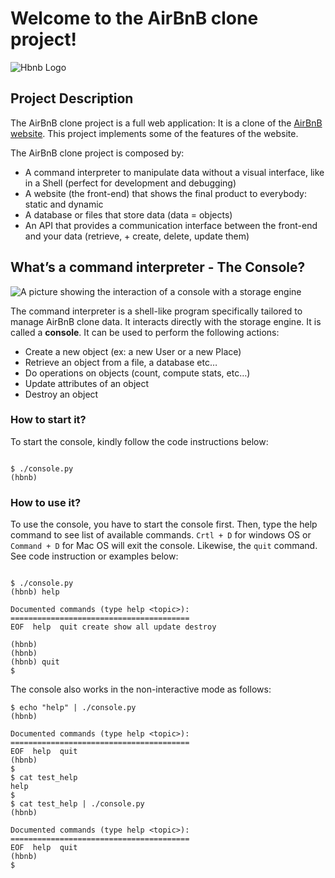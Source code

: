 # Welcome to the AirBnB clone project!

![Hbnb Logo](https://s3.amazonaws.com/alx-intranet.hbtn.io/uploads/medias/2018/6/65f4a1dd9c51265f49d0.png?X-Amz-Algorithm=AWS4-HMAC-SHA256&X-Amz-Credential=AKIARDDGGGOUSBVO6H7D%2F20231111%2Fus-east-1%2Fs3%2Faws4_request&X-Amz-Date=20231111T151340Z&X-Amz-Expires=86400&X-Amz-SignedHeaders=host&X-Amz-Signature=1244bc9e330c4e72996dcd5b3ef8cb1db615292808ab2f6175d7312039994652)

## Project Description

The AirBnB clone project is a full web application: It is a clone of the [AirBnB website](https://www.airbnb.com/). This project implements some of the features of the website.

The AirBnB clone project is composed by:
+   A command interpreter to manipulate data without a visual interface, like in a Shell (perfect for  development and debugging)
+   A website (the front-end) that shows the final product to everybody: static and dynamic
+   A database or files that store data (data = objects)
+   An API that provides a communication interface between the front-end and your data (retrieve, + create, delete, update them)


## What’s a command interpreter - The Console?

![A picture showing the interaction of a console with a storage engine](https://s3.amazonaws.com/alx-intranet.hbtn.io/uploads/medias/2018/6/815046647d23428a14ca.png?X-Amz-Algorithm=AWS4-HMAC-SHA256&X-Amz-Credential=AKIARDDGGGOUSBVO6H7D%2F20231111%2Fus-east-1%2Fs3%2Faws4_request&X-Amz-Date=20231111T151340Z&X-Amz-Expires=86400&X-Amz-SignedHeaders=host&X-Amz-Signature=6f8a49e799aedfe48caeffb9f93cd447784139cdf517d7637e7f02fe961a7efd)

The command interpreter is a shell-like program specifically tailored to manage AirBnB clone data. It interacts directly with the storage engine. It is called a **console**. It can be used to perform the following actions:

-   Create a new object (ex: a new User or a new Place)
-   Retrieve an object from a file, a database etc…
-   Do operations on objects (count, compute stats, etc…)
-   Update attributes of an object
-   Destroy an object

### How to start it?
To start the console, kindly follow the code instructions below:

```

$ ./console.py
(hbnb)
```

### How to use it?
To use the console, you have to start the console first. Then, type the help command to see list of available commands. `Crtl + D` for windows OS or `Command + D` for Mac OS will exit the console. Likewise, the `quit` command. See code instruction or examples below:

```

$ ./console.py
(hbnb) help

Documented commands (type help <topic>):
========================================
EOF  help  quit create show all update destroy

(hbnb) 
(hbnb) 
(hbnb) quit
$
```

The console also works in the non-interactive mode as follows:

```
$ echo "help" | ./console.py
(hbnb)

Documented commands (type help <topic>):
========================================
EOF  help  quit
(hbnb) 
$
$ cat test_help
help
$
$ cat test_help | ./console.py
(hbnb)

Documented commands (type help <topic>):
========================================
EOF  help  quit
(hbnb) 
$
```
